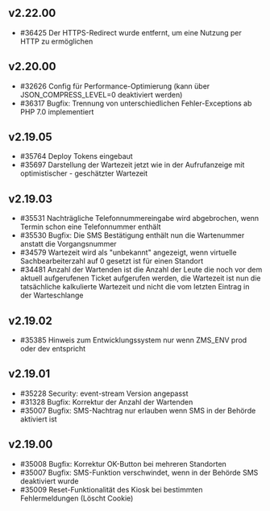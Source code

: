 ## v2.22.00

* #36425 Der HTTPS-Redirect wurde entfernt, um eine Nutzung per HTTP zu ermöglichen

## v2.20.00

* #32626 Config für Performance-Optimierung (kann über JSON_COMPRESS_LEVEL=0 deaktiviert werden)
* #36317 Bugfix: Trennung von unterschiedlichen Fehler-Exceptions ab PHP 7.0 implementiert

## v2.19.05

* #35764 Deploy Tokens eingebaut
* #35697 Darstellung der Wartezeit jetzt wie in der Aufrufanzeige mit optimistischer - geschätzter Wartezeit

## v2.19.03

* #35531 Nachträgliche Telefonnummereingabe wird abgebrochen, wenn Termin schon eine Telefonnummer enthält
* #35530 Bugfix: Die SMS Bestätigung enthält nun die Wartenummer anstatt die Vorgangsnummer
* #34579 Wartezeit wird als "unbekannt" angezeigt, wenn virtuelle Sachbearbeiterzahl auf 0 gesetzt ist für einen Standort
* #34481 Anzahl der Wartenden ist die Anzahl der Leute die noch vor dem aktuell aufgerufenen Ticket aufgerufen werden, die Wartezeit ist nun die tatsächliche kalkulierte Wartezeit und nicht die vom letzten Eintrag in der Warteschlange 

## v2.19.02

* #35385 Hinweis zum Entwicklungssystem nur wenn ZMS_ENV prod oder dev entspricht

## v2.19.01

* #35228 Security: event-stream Version angepasst
* #31328 Bugfix: Korrektur der Anzahl der Wartenden
* #35007 Bugfix: SMS-Nachtrag nur erlauben wenn SMS in der Behörde aktiviert ist

## v2.19.00

* #35008 Bugfix: Korrektur OK-Button bei mehreren Standorten
* #35007 Bugfix: SMS-Funktion verschwindet, wenn in der Behörde SMS deaktiviert wurde
* #35009 Reset-Funktionalität des Kiosk bei bestimmten Fehlermeldungen (Löscht Cookie)
